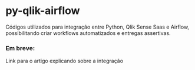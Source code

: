 # py-qlik-airflow
Códigos utilizados para integração entre Python, Qlik Sense Saas e Airflow, possibilitando criar workflows automatizados e entregas assertivas.

### Em breve:
Link para o artigo explicando sobre a integração
